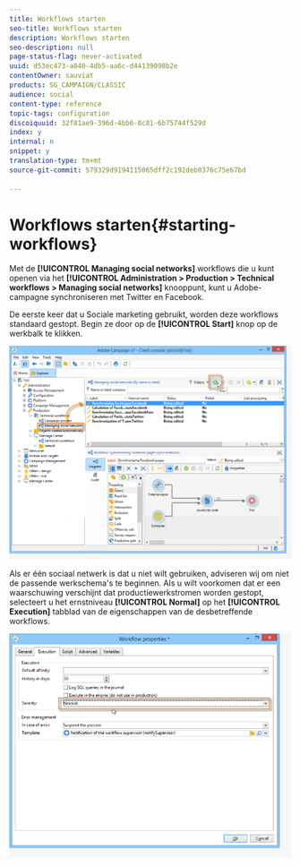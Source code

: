 ```yaml
---
title: Workflows starten
seo-title: Workflows starten
description: Workflows starten
seo-description: null
page-status-flag: never-activated
uuid: d53ec473-a840-4db5-aa6c-d44139098b2e
contentOwner: sauviat
products: SG_CAMPAIGN/CLASSIC
audience: social
content-type: reference
topic-tags: configuration
discoiquuid: 32f81ae9-396d-4bb6-8c81-6b75744f529d
index: y
internal: n
snippet: y
translation-type: tm+mt
source-git-commit: 579329d9194115065dff2c192deb0376c75e67bd

---
```



# Workflows starten{#starting-workflows}

Met de **[!UICONTROL Managing social networks]** workflows die u kunt openen via het **[!UICONTROL Administration > Production > Technical workflows > Managing social networks]** knooppunt, kunt u Adobe-campagne synchroniseren met Twitter en Facebook.

De eerste keer dat u Sociale marketing gebruikt, worden deze workflows standaard gestopt. Begin ze door op de **[!UICONTROL Start]** knop op de werkbalk te klikken.

![](assets/social_start_workflows.png)

Als er één sociaal netwerk is dat u niet wilt gebruiken, adviseren wij om niet de passende werkschema&#39;s te beginnen. Als u wilt voorkomen dat er een waarschuwing verschijnt dat productiewerkstromen worden gestopt, selecteert u het ernstniveau **[!UICONTROL Normal]** op het **[!UICONTROL Execution]** tabblad van de eigenschappen van de desbetreffende workflows.

![](assets/social_start_workflows2.png)

